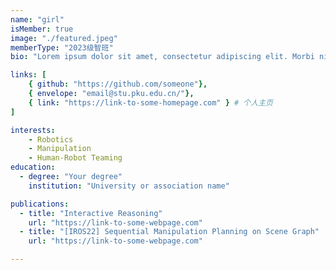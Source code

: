 ```yaml
---
name: "girl"
isMember: true
image: "./featured.jpeg"
memberType: "2023级智班"
bio: "Lorem ipsum dolor sit amet, consectetur adipiscing elit. Morbi nibh nisl, vulputate eu lacus vitae, maximus molestie libero. Vestibulum laoreet, odio et sollicitudin sollicitudin, quam ligula tempus urna, sed sagittis eros eros ac felis. In tristique tortor vitae lacinia commodo. Mauris venenatis ultrices purus nec fermentum. Nunc sit amet aliquet metus. Morbi nisl felis, gravida ac consequat vitae, blandit eu libero. Curabitur porta est in dui elementum porttitor. Maecenas fermentum, tortor ac feugiat fringilla, orci sem sagittis massa, a congue risus ipsum vel massa. Aliquam sit amet nunc vulputate, facilisis neque in, faucibus nisl."

links: [
    { github: "https://github.com/someone"},
    { envelope: "email@stu.pku.edu.cn/"},
    { link: "https://link-to-some-homepage.com" } # 个人主页
]

interests:
    - Robotics
    - Manipulation 
    - Human-Robot Teaming
education:
  - degree: "Your degree"
    institution: "University or association name"

publications:
  - title: "Interactive Reasoning"
    url: "https://link-to-some-webpage.com"
  - title: "[IROS22] Sequential Manipulation Planning on Scene Graph"
    url: "https://link-to-some-webpage.com"

---
```


